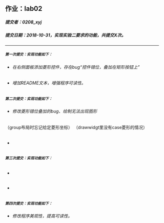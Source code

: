 ## 作业：lab02
##### 提交者：0208_xyj
##### 提交日期：2018-10-31，实现实验二要求的功能，共提交X次。
***
##### `第一次提交：实现功能如下：`
- ###### 在右侧面板添加菱形控件，存在bug“控件错位，叠加在矩形按钮上”
- ###### 增加README文本，增强程序可读性。

##### `第二次提交：实现功能如下：`
- ###### 修改菱形错位叠加的bug、绘制无法出现图形
（group布局时忘记给定菱形坐标）
（drawwidgt里没有case菱形的情况）
- ###### 

##### `第三次提交：实现功能如下：`
- ###### 
- ###### 

##### `第四次提交：实现功能如下：`
- ###### 修改程序美观性，提高可读性。
